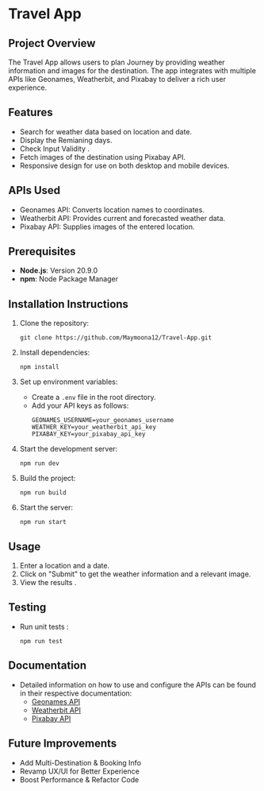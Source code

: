 # Travel App

## Project Overview

The Travel App allows users to plan Journey by providing weather information and images for the destination. The app integrates with multiple APIs like Geonames, Weatherbit, and Pixabay to deliver a rich user experience.

## Features

- Search for weather data based on location and date.
- Display the Remianing days.
- Check Input Validity .
- Fetch images of the destination using Pixabay API.
- Responsive design for use on both desktop and mobile devices.

## APIs Used

- Geonames API: Converts location names to coordinates.
- Weatherbit API: Provides current and forecasted weather data.
- Pixabay API: Supplies images of the entered location.

## Prerequisites

- **Node.js**: Version 20.9.0
- **npm**: Node Package Manager


## Installation Instructions

1. Clone the repository:
   ```
   git clone https://github.com/Maymoona12/Travel-App.git
    ```

2. Install dependencies:
    ```
    npm install
    ```

3. Set up environment variables:
    - Create a `.env` file in the root directory.
    - Add your API keys as follows:
        ```
        GEONAMES_USERNAME=your_geonames_username
        WEATHER_KEY=your_weatherbit_api_key
        PIXABAY_KEY=your_pixabay_api_key
        ```

4. Start the development server:
    ```
    npm run dev
    ```
5. Build the project:
    ```
    npm run build
    ```
6. Start the server:
    ```
    npm run start
    ```

## Usage

1. Enter a location and a date.
2. Click on "Submit" to get the weather information and a relevant image.
3. View the results .

## Testing

- Run unit tests :
    ```
    npm run test
    ```

## Documentation

- Detailed information on how to use and configure the APIs can be found in their respective documentation:
  - [Geonames API](http://www.geonames.org/)
  - [Weatherbit API](https://www.weatherbit.io/)
  - [Pixabay API](https://pixabay.com/api/)

## Future Improvements

- Add Multi-Destination & Booking Info
- Revamp UX/UI for Better Experience
- Boost Performance & Refactor Code